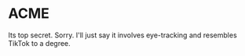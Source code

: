 # ACME
Its top secret.  Sorry.  I'll just say it involves eye-tracking and resembles TikTok to a degree.
